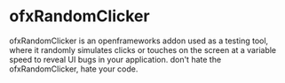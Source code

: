 # ofxRandomClicker
ofxRandomClicker is an openframeworks addon used as a testing tool, where it randomly simulates clicks or touches on the screen at a variable speed to reveal UI bugs in your application. don't hate the ofxRandomClicker, hate your code.
